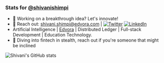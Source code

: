 ### Stats for [@shivanishimpi](https://github.com/shivanishimpi/)

- 🚀 Working on a breakthrough idea? Let's innovate! 
- 🔗 Reach out: [shivani.shimpi@edvora.com](https://mailto:shivani.shimpi@edvora.com) | [![Twitter][1.2]][1] [![LinkedIn][2.2]][2]
- Artificial Intelligence | [Edvora](https://edvora.com) | Distributed Ledger | Full-stack Development | Education Technology.
- 🔭 Diving into fintech in stealth, reach out if you're someone that might be inclined


[1.2]: https://user-images.githubusercontent.com/26264600/88994487-151cad00-d31b-11ea-8795-da01dd1f29d7.png
[2.2]: https://user-images.githubusercontent.com/26264600/88994287-99226500-d31a-11ea-9a80-a91afd654777.png

[1]: https://twitter.com/ShimpiShivani
[2]: https://www.linkedin.com/in/shivani-shimpi-5113a8170/

![Shivani's GitHub stats](https://github-readme-stats.vercel.app/api?username=shivanishimpi&show_icons=true&theme=great-gatsby) 


